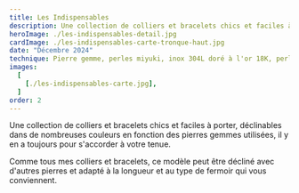 ```yaml
---
title: Les Indispensables
description: Une collection de colliers et bracelets chics et faciles à porter, déclinables à l'infini !
heroImage: ./les-indispensables-detail.jpg
cardImage: ./les-indispensables-carte-tronque-haut.jpg
date: "Décembre 2024"
technique: Pierre gemme, perles miyuki, inox 304L doré à l'or 18K, perle de cristal preciosa
images:
  [
    [./les-indispensables-carte.jpg],
  ]
order: 2
---
```


Une collection de colliers et bracelets chics et faciles à porter, déclinables dans de nombreuses couleurs en fonction des pierres gemmes utilisées, il y en a toujours pour s'accorder à votre tenue.

Comme tous mes colliers et bracelets, ce modèle peut être décliné avec d'autres pierres et adapté à la longueur et au type de fermoir qui vous conviennent.